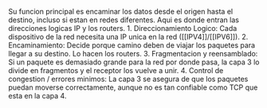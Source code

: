
Su funcion principal es encaminar los datos desde el origen hasta el destino, incluso si estan en redes diferentes.
	Aqui es donde entran las direcciones logicas IP y los routers.
	1. Direccionamiento Logico: Cada dispositivo de la red necesita una IP unica en la red ([[IPV4]]/[[IPV6]]).
	2. Encaminamiento: Decide porque camino deben de viajar los paquetes para llegar a su destino. Lo hacen los routers.
	3. Fragmentacion y reensamblado: Si un paquete es demasiado grande para la red por donde pasa, la capa 3 lo divide en fragmentos y el receptor los vuelve a unir.
	4. Control de congestion / errores minimos: La capa 3 se asegura de que los paquetes puedan moverse correctamente, aunque no es tan confiable como TCP que esta en la capa 4.